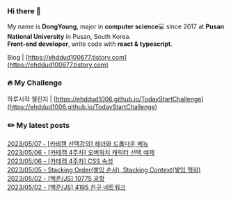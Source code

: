 
### Hi there 👋
My name is **DongYoung**, major in **computer science**💻 since 2017 at **Pusan National University** in Pusan, South Korea.  
**Front-end developer**, write code with **react & typescript**.

Blog | [https://ehddud100677.tistory.com](https://ehddud100677.tistory.com)

### 🔥 My Challenge
하루시작 챌린지 | [https://ehddud1006.github.io/TodayStartChallenge](https://ehddud1006.github.io/TodayStartChallenge)  

### ✏️ My latest posts
[2023/05/07 - [카테캠 선택강의] 헤더와 드롭다운 메뉴](https://ehddud100677.tistory.com/821) <br/>
[2023/05/06 - [카테캠 4주차] 오버워치 캐릭터 선택 예제](https://ehddud100677.tistory.com/833) <br/>
[2023/05/06 - [카테캠 4주차] CSS 속성](https://ehddud100677.tistory.com/832) <br/>
[2023/05/05 - Stacking Order(쌓임 순서), Stacking Context(쌓임 맥락)](https://ehddud100677.tistory.com/831) <br/>
[2023/05/02 - [백준/JS] 10775 공항](https://ehddud100677.tistory.com/830) <br/>
[2023/05/02 - [백준/JS] 4195 친구 네트워크](https://ehddud100677.tistory.com/829) <br/>
